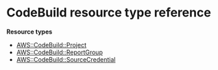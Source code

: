 # CodeBuild resource type reference<a name="AWS_CodeBuild"></a>

**Resource types**
+ [AWS::CodeBuild::Project](aws-resource-codebuild-project.md)
+ [AWS::CodeBuild::ReportGroup](aws-resource-codebuild-reportgroup.md)
+ [AWS::CodeBuild::SourceCredential](aws-resource-codebuild-sourcecredential.md)